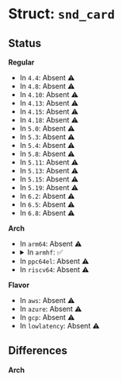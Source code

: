 # Struct: <code>snd_card</code>

## Status
<b>Regular</b>
<ul>
<li>
In <code>4.4</code>: Absent ⚠️
</li>
<li>
In <code>4.8</code>: Absent ⚠️
</li>
<li>
In <code>4.10</code>: Absent ⚠️
</li>
<li>
In <code>4.13</code>: Absent ⚠️
</li>
<li>
In <code>4.15</code>: Absent ⚠️
</li>
<li>
In <code>4.18</code>: Absent ⚠️
</li>
<li>
In <code>5.0</code>: Absent ⚠️
</li>
<li>
In <code>5.3</code>: Absent ⚠️
</li>
<li>
In <code>5.4</code>: Absent ⚠️
</li>
<li>
In <code>5.8</code>: Absent ⚠️
</li>
<li>
In <code>5.11</code>: Absent ⚠️
</li>
<li>
In <code>5.13</code>: Absent ⚠️
</li>
<li>
In <code>5.15</code>: Absent ⚠️
</li>
<li>
In <code>5.19</code>: Absent ⚠️
</li>
<li>
In <code>6.2</code>: Absent ⚠️
</li>
<li>
In <code>6.5</code>: Absent ⚠️
</li>
<li>
In <code>6.8</code>: Absent ⚠️
</li>
</ul>
<b>Arch</b>
<ul>
<li>
In <code>arm64</code>: Absent ⚠️
</li>
<li>
<details>
<summary>In <code>armhf</code>: ✅</summary>

```c
struct snd_card {
    int number;
    char id[16];
    char driver[16];
    char shortname[32];
    char longname[80];
    char irq_descr[32];
    char mixername[80];
    char components[128];
    struct module *module;
    void *private_data;
    void (*private_free)(struct snd_card *);
    struct list_head devices;
    struct device ctl_dev;
    unsigned int last_numid;
    struct rw_semaphore controls_rwsem;
    rwlock_t ctl_files_rwlock;
    int controls_count;
    int user_ctl_count;
    struct list_head controls;
    struct list_head ctl_files;
    struct snd_info_entry *proc_root;
    struct proc_dir_entry *proc_root_link;
    struct list_head files_list;
    struct snd_shutdown_f_ops *s_f_ops;
    spinlock_t files_lock;
    int shutdown;
    struct completion *release_completion;
    struct device *dev;
    struct device card_dev;
    const struct attribute_group * dev_groups[4];
    bool registered;
    wait_queue_head_t remove_sleep;
    unsigned int power_state;
    wait_queue_head_t power_sleep;
    struct snd_mixer_oss *mixer_oss;
    int mixer_oss_change_count;
};
```
</details>
</li>
<li>
In <code>ppc64el</code>: Absent ⚠️
</li>
<li>
In <code>riscv64</code>: Absent ⚠️
</li>
</ul>
<b>Flavor</b>
<ul>
<li>
In <code>aws</code>: Absent ⚠️
</li>
<li>
In <code>azure</code>: Absent ⚠️
</li>
<li>
In <code>gcp</code>: Absent ⚠️
</li>
<li>
In <code>lowlatency</code>: Absent ⚠️
</li>
</ul>

## Differences
<b>Arch</b>
<ul>
</ul>
